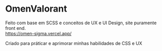 # OmenValorant

Feito com base em SCSS e conceitos de UX e UI Design, site puramente front end.<br>
https://omen-sigma.vercel.app/


Criado para práticar e aprimorar minhas habilidades de CSS e UX
